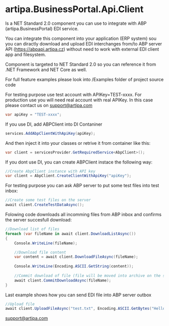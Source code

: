 # artipa.BusinessPortal.Api.Client
Is a NET Standard 2.0 component you can use to integrate with ABP (artipa.BusinessPortal) EDI service. 

You can integrate this component into your application (ERP system) sou you can diractly download and upload EDI interchanges from/to ABP server API (https://abpapi.artipa.cz) without need to work with external EDI client app and filesystem.

Component is targeted to NET Standard 2.0 so you can reference it from .NET Framework and NET Core as well.

For full feature examples please look into /Examples folder of project source code

For testing purpose use test account with APIKey=TEST-xxxx.
For production use you will need real account with real APIKey. In this case please contact us on support@artipa.com 


```c#
var apiKey = "TEST-xxxx";
```

If you use DI, add ABPClient into DI Contaniner

```c#
services.AddAbpClientWithApiKey(apiKey);
```

And then inject it into your classes or retrive it from container like this:

```c#
var client = servicesProvider.GetRequiredService<AbpClient>();
```

If you dont use DI, you can create ABPClient instace the following way:

```c#
//Create AbpClient instance with API key
var client = AbpClient.CreateClientWithApiKey("apiKey");
```

For testing purpose you can ask ABP server to put some test files into test inbox:

```c#
//Create some test files on the server
await client.CreateTestDataAsync();
```

Folowing code downloads all incomming files from ABP inbox and confirms the server succesfull download:

```c#
//Download list of files
foreach (var fileName in await client.DownloadListAsync())
{
    Console.WriteLine(fileName);

    //Download file content
    var content = await client.DownloadFileAsync(fileName);
    
    Console.WriteLine(Encoding.ASCII.GetString(content));
    
    //Commit download of file (file will be moved into archive on the server side)
    await client.CommitDownloadAsync(fileName);
}
```

Last example shows how you can send EDI file into ABP server outbox

```c#
//Upload file
await client.UploadFileAsync("test.txt", Encoding.ASCII.GetBytes("Hello world!"));
```

support@artipa.com